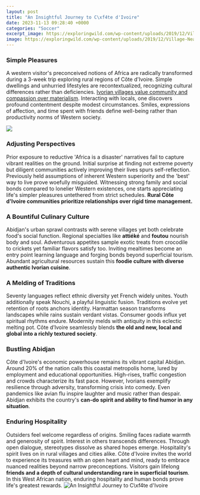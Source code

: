 ```yaml
---
layout: post
title: "An Insightful Journey to C\xf4te d'Ivoire"
date: 2023-11-13 09:28:40 +0000
categories: "Soccer"
excerpt_image: https://exploringwild.com/wp-content/uploads/2019/12/Village-Near-Korhogo-1024x768.jpg
image: https://exploringwild.com/wp-content/uploads/2019/12/Village-Near-Korhogo-1024x768.jpg
---
```


### Simple Pleasures 
A western visitor's preconceived notions of Africa are radically transformed during a 3-week trip exploring rural regions of Côte d'Ivoire. Simple dwellings and unhurried lifestyles are recontextualized, recognizing cultural differences rather than deficiencies. [Ivorian villages value community and compassion over materialism](https://logurl.github.io/2024-01-08-u6b32-u524d-u5f80-u5766-u6851-u5c3c-u4e9a-u8bf7-u6ce8-u610f-u4ee5-u4e0b-u4e8b-u9879/). Interacting with locals, one discovers profound contentment despite modest circumstances. Smiles, expressions of affection, and time spent with friends define well-being rather than productivity norms of Western society.

![](https://www.thisfabtrek.com/journey/africa/cote-d-ivoire/20080610-yamoussoukro/yamoussoukro-basilica-water-reflection-4.jpg)
### Adjusting Perspectives 
Prior exposure to reductive 'Africa is a disaster' narratives fail to capture vibrant realities on the ground. Initial surprise at finding not extreme poverty but diligent communities actively improving their lives spurs self-reflection. Previously held assumptions of inherent Western superiority and the 'best' way to live prove woefully misguided. Witnessing strong family and social bonds compared to lonelier Western existences, one starts appreciating life's simpler pleasures untethered from strict schedules. **Rural Côte d'Ivoire communities prioritize relationships over rigid time management.** 
### A Bountiful Culinary Culture
Abidjan's urban sprawl contrasts with serene villages yet both celebrate food's social function. Regional specialties like **attiéké** and **foutou** nourish body and soul. Adventurous appetites sample exotic treats from crocodile to crickets yet familiar flavors satisfy too. Inviting mealtimes become an entry point learning language and forging bonds beyond superficial tourism. Abundant agricultural resources sustain this **foodie culture with diverse authentic Ivorian cuisine**. 
### A Melding of Traditions
Seventy languages reflect ethnic diversity yet French widely unites. Youth additionally speak Nouchi, a playful linguistic fusion. Traditions evolve yet retention of roots anchors identity. Harmattan season transforms landscapes while rains sustain verdant vistas. Consumer goods influx yet spiritual rhythms endure. Modernity melds with antiquity in this eclectic melting pot. Côte d’Ivoire seamlessly blends **the old and new, local and global into a richly textured society**.  
### Bustling Abidjan
Côte d'Ivoire's economic powerhouse remains its vibrant capital Abidjan. Around 20% of the nation calls this coastal metropolis home, lured by employment and educational opportunities. High-rises, traffic congestion and crowds characterize its fast pace. However, Ivorians exemplify resilience through adversity, transforming crisis into comedy. Even pandemics like avian flu inspire laughter and music rather than despair. Abidjan exhibits the country's **can-do spirit and ability to find humor in any situation**.
### Enduring Hospitality 
Outsiders feel welcome regardless of origins. Smiling faces radiate warmth and generosity of spirit. Interest in others transcends differences. Through open dialogue, stereotypes dissolve as shared hopes emerge. Hospitality's spirit lives on in rural villages and cities alike. Côte d'Ivoire invites the world to experience its treasures with an open heart and mind, ready to embrace nuanced realities beyond narrow preconceptions. Visitors gain lifelong **friends and a depth of cultural understanding rare in superficial tourism**. In this West African nation, enduring hospitality and human bonds prove life's greatest rewards.
![An Insightful Journey to C\xf4te d'Ivoire](https://exploringwild.com/wp-content/uploads/2019/12/Village-Near-Korhogo-1024x768.jpg)
